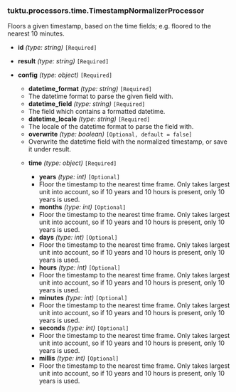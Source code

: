 ### tuktu.processors.time.TimestampNormalizerProcessor
Floors a given timestamp, based on the time fields; e.g. floored to the nearest 10 minutes.

  * **id** *(type: string)* `[Required]`

  * **result** *(type: string)* `[Required]`

  * **config** *(type: object)* `[Required]`

    * **datetime_format** *(type: string)* `[Required]`
    - The datetime format to parse the given field with.

    * **datetime_field** *(type: string)* `[Required]`
    - The field which contains a formatted datetime.

    * **datetime_locale** *(type: string)* `[Required]`
    - The locale of the datetime format to parse the field with.

    * **overwrite** *(type: boolean)* `[Optional, default = false]`
    - Overwrite the datetime field with the normalized timestamp, or save it under result.

    * **time** *(type: object)* `[Required]`

      * **years** *(type: int)* `[Optional]`
      - Floor the timestamp to the nearest time frame. Only takes largest unit into account, so if 10 years and 10 hours is present, only 10 years is used.

      * **months** *(type: int)* `[Optional]`
      - Floor the timestamp to the nearest time frame. Only takes largest unit into account, so if 10 years and 10 hours is present, only 10 years is used.

      * **days** *(type: int)* `[Optional]`
      - Floor the timestamp to the nearest time frame. Only takes largest unit into account, so if 10 years and 10 hours is present, only 10 years is used.

      * **hours** *(type: int)* `[Optional]`
      - Floor the timestamp to the nearest time frame. Only takes largest unit into account, so if 10 years and 10 hours is present, only 10 years is used.

      * **minutes** *(type: int)* `[Optional]`
      - Floor the timestamp to the nearest time frame. Only takes largest unit into account, so if 10 years and 10 hours is present, only 10 years is used.

      * **seconds** *(type: int)* `[Optional]`
      - Floor the timestamp to the nearest time frame. Only takes largest unit into account, so if 10 years and 10 hours is present, only 10 years is used.

      * **millis** *(type: int)* `[Optional]`
      - Floor the timestamp to the nearest time frame. Only takes largest unit into account, so if 10 years and 10 hours is present, only 10 years is used.

